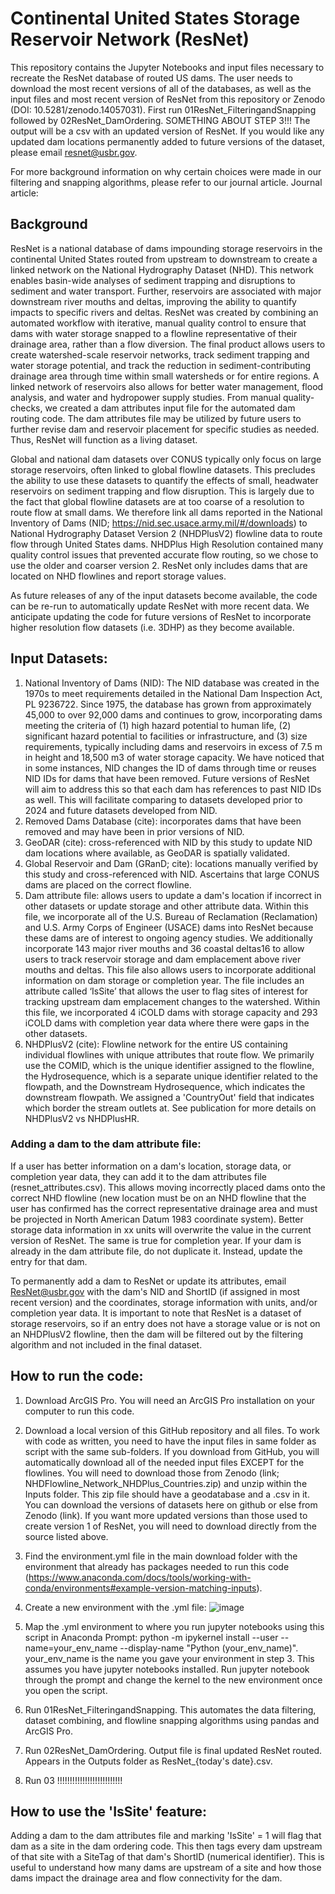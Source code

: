 # Continental United States Storage Reservoir Network (ResNet)
This repository contains the Jupyter Notebooks and input files necessary to recreate the ResNet database of routed US dams. The user needs to download the most recent versions of all of the databases, as well as the input files and most recent version of ResNet from this repository or Zenodo (DOI: 10.5281/zenodo.14057031). First run 01ResNet_FilteringandSnapping followed by 02ResNet_DamOrdering. SOMETHING ABOUT STEP 3!!! The output will be a csv with an updated version of ResNet. If you would like any updated dam locations permanently added to future versions of the dataset, please email resnet@usbr.gov.

For more background information on why certain choices were made in our filtering and snapping algorithms, please refer to our journal article.
Journal article: 

## Background
ResNet is a national database of dams impounding storage reservoirs in the continental United States routed from upstream to downstream to create a linked network on the National Hydrography Dataset (NHD). This network enables basin-wide analyses of sediment trapping and disruptions to sediment and water transport. Further, reservoirs are associated with major downstream river mouths and deltas, improving the ability to quantify impacts to specific rivers and deltas. ResNet was created by combining an automated workflow with iterative, manual quality control to ensure that dams with water storage snapped to a flowline representative of their drainage area, rather than a flow diversion. The final product allows users to create watershed-scale reservoir networks, track sediment trapping and water storage potential, and track the reduction in sediment-contributing drainage area through time within small watersheds or for entire regions. A linked network of reservoirs also allows for better water management, flood analysis, and water and hydropower supply studies. From manual quality-checks, we created a dam attributes input file for the automated dam routing code. The dam attributes file may be utilized by future users to further revise dam and reservoir placement for specific studies as needed. Thus, ResNet will function as a living dataset. 

Global and national dam datasets over CONUS typically only focus on large storage reservoirs, often linked to global flowline datasets. This precludes the ability to use these datasets to quantify the effects of small, headwater reservoirs on sediment trapping and flow disruption. This is largely due to the fact that global flowline datasets are at too coarse of a resolution to route flow at small dams. We therefore link all dams reported in the National Inventory of Dams (NID; https://nid.sec.usace.army.mil/#/downloads) to National Hydrography Dataset Version 2 (NHDPlusV2) flowline data to route flow through United States dams. NHDPlus High Resolution contained many quality control issues that prevented accurate flow routing, so we chose to use the older and coarser version 2. ResNet only includes dams that are located on NHD flowlines and report storage values.

As future releases of any of the input datasets become available, the code can be re-run to automatically update ResNet with more recent data. We anticipate updating the code for future versions of ResNet to incorporate higher resolution flow datasets (i.e. 3DHP) as they become available.

## Input Datasets:
1. National Inventory of Dams (NID): The NID database was created in the 1970s to meet requirements detailed in the National Dam Inspection Act, PL 9236722. Since 1975, the database has grown from approximately 45,000 to over 92,000 dams and continues to grow, incorporating dams meeting the criteria of (1) high hazard potential to human life, (2) significant hazard potential to facilities or infrastructure, and (3) size requirements, typically including dams and reservoirs in excess of 7.5 m in height and 18,500 m3 of water storage capacity. We have noticed that in some instances, NID changes the ID of dams through time or reuses NID IDs for dams that have been removed. Future versions of ResNet will aim to address this so that each dam has references to past NID IDs as well. This will facilitate comparing to datasets developed prior to 2024 and future datasets developed from NID.
2. Removed Dams Database (cite): incorporates dams that have been removed and may have been in prior versions of NID.
3. GeoDAR (cite): cross-referenced with NID by this study to update NID dam locations where available, as GeoDAR is spatially validated.
4. Global Reservoir and Dam (GRanD; cite): locations manually verified by this study and cross-referenced with NID. Ascertains that large CONUS dams are placed on the correct flowline.
5. Dam attribute file: allows users to update a dam's location if incorrect in other datasets or update storage and other attribute data. Within this file, we incorporate all of the U.S. Bureau of Reclamation (Reclamation) and U.S. Army Corps of Engineer (USACE) dams into ResNet because these dams are of interest to ongoing agency studies. We additionally incorporate 143 major river mouths and 36 coastal deltas16 to allow users to track reservoir storage and dam emplacement above river mouths and deltas. This file also allows users to incorporate additional information on dam storage or completion year. The file includes an attribute called ‘IsSite’ that allows the user to flag sites of interest for tracking upstream dam emplacement changes to the watershed. Within this file, we incorporated 4 iCOLD dams with storage capacity and 293 iCOLD dams with completion year data where there were gaps in the other datasets.
6. NHDPlusV2 (cite): Flowline network for the entire US containing individual flowlines with unique attributes that route flow. We primarily use the COMID, which is the unique identifier assigned to the flowline, the Hydrosequence, which is a separate unique identifier related to the flowpath, and the Downstream Hydrosequence, which indicates the downstream flowpath. We assigned a 'CountryOut' field that indicates which border the stream outlets at. See publication for more details on NHDPlusV2 vs NHDPlusHR.

### Adding a dam to the dam attribute file:
If a user has better information on a dam's location, storage data, or completion year data, they can add it to the dam attributes file (resnet_attributes.csv). This allows moving incorrectly placed dams onto the correct NHD flowline (new location must be on an NHD flowline that the user has confirmed has the correct representative drainage area and must be projected in North American Datum 1983 coordinate system). Better storage data information in xx units will overwrite the value in the current version of ResNet. The same is true for completion year. If your dam is already in the dam attribute file, do not duplicate it. Instead, update the entry for that dam. 

To permanently add a dam to ResNet or update its attributes, email ResNet@usbr.gov with the dam's NID and ShortID (if assigned in most recent version) and the coordinates, storage information with units, and/or completion year data. It is important to note that ResNet is a dataset of storage reservoirs, so if an entry does not have a storage value or is not on an NHDPlusV2 flowline, then the dam will be filtered out by the filtering algorithm and not included in the final dataset.


## How to run the code:
1. Download ArcGIS Pro. You will need an ArcGIS Pro installation on your computer to run this code.
2. Download a local version of this GitHub repository and all files. To work with code as written, you need to have the input files in same folder as script with the same sub-folders. If you download from GitHub, you will automatically download all of the needed input files EXCEPT for the flowlines. You will need to download those from Zenodo (link; NHDFlowline_Network_NHDPlus_Countries.zip) and unzip within the Inputs folder. This zip file should have a geodatabase and a .csv in it. You can download the versions of datasets here on github or else from Zenodo (link). If you want more updated versions than those used to create version 1 of ResNet, you will need to download directly from the source listed above.
3. Find the environment.yml file in the main download folder with the environment that already has packages needed to run this code (https://www.anaconda.com/docs/tools/working-with-conda/environments#example-version-matching-inputs).
4. Create a new environment with the .yml file:
   ![image](https://github.com/user-attachments/assets/8a96b734-5238-416d-91ec-b0a8341b6110)

5. Map the .yml environment to where you run jupyter notebooks using this script in Anaconda Prompt: python -m ipykernel install --user --name=your_env_name --display-name "Python (your_env_name)". your_env_name is the name you gave your environment in step 3. This assumes you have jupyter notebooks installed. Run jupyter notebook through the prompt and change the kernel to the new environment once you open the script.
7. Run 01ResNet_FilteringandSnapping. This automates the data filtering, dataset combining, and flowline snapping algorithms using pandas and ArcGIS Pro.
8. Run 02ResNet_DamOrdering. Output file is final updated ResNet routed. Appears in the Outputs folder as ResNet_{today's date}.csv.
9. Run 03 !!!!!!!!!!!!!!!!!!!!!!!!!!

## How to use the 'IsSite' feature:
Adding a dam to the dam attributes file and marking 'IsSite' = 1 will flag that dam as a site in the dam ordering code. This then tags every dam upstream of that site with a SiteTag of that dam's ShortID (numerical identifier). This is useful to understand how many dams are upstream of a site and how those dams impact the drainage area and flow connectivity for the dam. 
